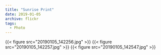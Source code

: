 ```yaml
---
title: "Sunrise Print"
date: 2019-01-05
archive: flickr
tags: 
  - Photo
---
```


{{< figure src="20190105_142256.jpg" >}}
{{< figure src="20190105_142257.jpg" >}}
{{< figure src="20190105_142547.jpg" >}}